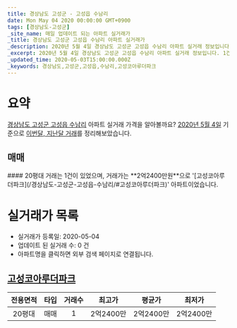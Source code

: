 ```yaml
---
title: 경상남도 고성군 - 고성읍 수남리
date: Mon May 04 2020 00:00:00 GMT+0900
tags: [경상남도-고성군]
_site_name: 매일 업데이트 되는 아파트 실거래가
_title: 경상남도 고성군 고성읍 수남리 아파트 실거래가
_description: 2020년 5월 4일 경상남도 고성군 고성읍 수남리 아파트 실거래 정보입니다. 1건 아파트 정보가 있습니다.
_excerpt: 2020년 5월 4일 경상남도 고성군 고성읍 수남리 아파트 실거래 정보입니다. 1건 아파트 정보가 있습니다.
_updated_time: 2020-05-03T15:00:00.000Z
_keywords: 경상남도,고성군,고성읍,수남리,고성코아루더파크
---
```





# 요약
<ins>경상남도 고성군 고성읍 수남리</ins> 아파트 실거래 가격을 알아볼까요? <ins>2020년 5월 4일</ins> 기준으로 <ins>이번달, 지난달 거래</ins>를 정리해보았습니다.

## 매매
<div class="container">
<div class="twelve columns" markdown="1">
#### 20평대
거래는 1건이 있었으며, 거래가는 **2억2400만원**으로 '[고성코아루더파크](/경상남도-고성군-고성읍-수남리/#고성코아루더파크)' 아파트이었습니다.
</div>
</div>



# 실거래가 목록
- 실거래가 등록일: 2020-05-04
- 업데이트 된 실거래 수: 0 건
- 아파트명을 클릭하면 외부 검색 페이지로 연결됩니다.

## [고성코아루더파크](#고성코아루더파크)

|전용면적|타입|거래수|최고가|평균가|최저가|
|:---:|:---:|:---:|:---:|:---:|:---:|
|20평대|<span class="deal-type-1">매매</span>|1|2억2400만|2억2400만|2억2400만|

<br/>



